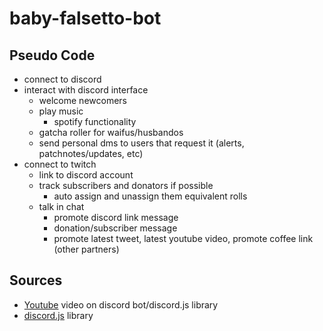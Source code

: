 # baby-falsetto-bot

## __Pseudo Code__ ##
* connect to discord
* interact with discord interface
  * welcome newcomers
  * play music
    * spotify functionality
  * gatcha roller for waifus/husbandos
  * send personal dms to users that request it (alerts, patchnotes/updates, etc)
* connect to twitch
  * link to discord account
  * track subscribers and donators if possible 
    * auto assign and unassign them equivalent rolls 
  * talk in chat
    * promote discord link message
    * donation/subscriber message
    * promote latest tweet, latest youtube video, promote coffee link (other partners)
   

## __Sources__ ##
* [Youtube](https://www.youtube.com/watch?v=BmKXBVdEV0g) video on discord bot/discord.js library
* [discord.js](https://discord.js.org/#/docs/main/stable/general/welcome) library